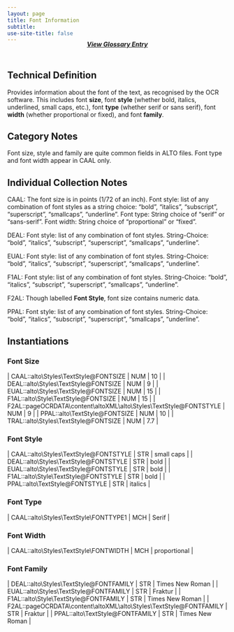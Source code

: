 ```yaml
---
layout: page
title: Font Information
subtitle:  
use-site-title: false
---
```


<h4 style="text-align:center;font-style:italic;margin-top:-20px;margin-bottom:50px;"><a href="../../glossary/font-information">View Glossary Entry</a></h4>

## Technical Definition

Provides information about the font of the text, as recognised by the
OCR software. This includes font **size**, font **style** (whether bold,
italics, underlined, small caps, etc.), font **type** (whether serif or
sans serif), font **width** (whether proportional or fixed), and font
**family**.

## Category Notes

Font size, style and family are quite common fields in ALTO files. Font
type and font width appear in CAAL only.

## Individual Collection Notes

CAAL: The font size is in points (1/72 of an inch). Font style: list of
any combination of font styles as a string choice: “bold”, “italics”,
“subscript”, “superscript”, “smallcaps”, “underline”. Font type:
String choice of “serif” or “sans-serif”. Font width: String choice of
“proportional” or “fixed”.

DEAL: Font style: list of any combination of font styles. String-Choice:
“bold”, “italics”, “subscript”, “superscript”, “smallcaps”, “underline”.

EUAL: Font style: list of any combination of font styles. String-Choice:
“bold”, “italics”, “subscript”, “superscript”, “smallcaps”, “underline”.

F1AL: Font style: list of any combination of font styles. String-Choice:
“bold”, “italics”, “subscript”, “superscript”, “smallcaps”, “underline”.

F2AL: Though labelled **Font Style**, font size contains numeric data.

PPAL: Font style: list of any combination of font styles. String-Choice:
“bold”, “italics”, “subscript”, “superscript”, “smallcaps”, “underline”.

## Instantiations

### Font Size  

| CAAL::alto\\Styles\\TextStyle@FONTSIZE  | NUM | 10  |
| DEAL::alto\\Styles\\TextStyle@FONTSIZE  | NUM | 9  |
| EUAL::alto\\Styles\\TextStyle@FONTSIZE  | NUM | 15  |
| F1AL::alto\\Style\\TextStyle@FONTSIZE  | NUM | 15  |
| F2AL::pageOCRDATA\\content\\altoXML\\alto\\Styles\\TextStyle@FONTSTYLE | NUM | 9  |
| PPAL::alto\\TextStyle@FONTSIZE  | NUM | 10  |
| TRAL::alto\\Styles\\TextStyle@FONTSIZE  | NUM | 7.7 |

### Font Style  

| CAAL::alto\\Styles\\TextStyle@FONTSTYLE | STR | small caps |
| DEAL::alto\\Styles\\TextStyle@FONTSTYLE | STR | bold  |
| EUAL::alto\\Styles\\TextStyle@FONTSTYLE | STR | bold  |
| F1AL::alto\\Style\\TextStyle@FONTSTYLE  | STR | bold  |
| PPAL::alto\\TextStyle@FONTSTYLE  | STR | italics  |

### Font Type  

| CAAL::alto\\Styles\\TextStyle\\FONTTYPE1 | MCH | Serif |

### Font Width  

| CAAL::alto\\Styles\\TextStyle\\FONTWIDTH | MCH | proportional |

### Font Family  

| DEAL::alto\\Styles\\TextStyle@FONTFAMILY  | STR | Times New Roman |
| EUAL::alto\\Styles\\TextStyle@FONTFAMILY  | STR | Fraktur  |
| F1AL::alto\\Style\\TextStyle@FONTFAMILY  | STR | Times New Roman |
| F2AL::pageOCRDATA\\content\\altoXML\\alto\\Styles\\TextStyle@FONTFAMILY | STR | Fraktur  |
| PPAL::alto\\TextStyle@FONTFAMILY  | STR | Times New Roman |
